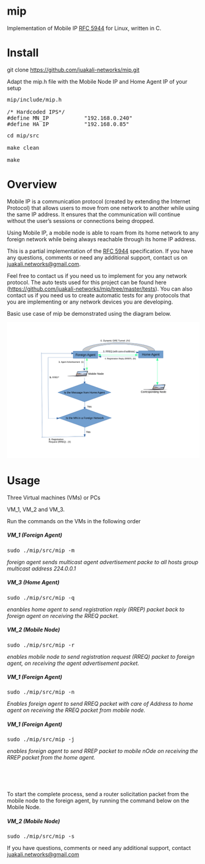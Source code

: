 # mip

Implementation of Mobile IP [RFC 5944](https://datatracker.ietf.org/doc/html/rfc5944) for Linux, written in C.

# Install
git clone https://github.com/juakali-networks/mip.git

Adapt the mip.h file with the Mobile Node IP and Home Agent IP of your setup

<pre>mip/include/mip.h
  
/* Hardcoded IPS*/
#define MN_IP           "192.168.0.240"  
#define HA_IP           "192.168.0.85"
</pre>

<pre>cd mip/src

make clean

make</pre>

# Overview
Mobile IP is a communication protocol (created by extending the Internet Protocol) that allows users to move from one network to another while using the same IP address. It ensures that the communication will continue without the user’s sessions or connections being dropped. 

Using Mobile IP, a mobile node is able to roam from its home network to any foreign network while being always reachable through its home IP address.


This is a partial implementation of the [RFC 5944](https://datatracker.ietf.org/doc/html/rfc5944) specification. If you have any questions, comments or need any additional support, contact us on juakali.networks@gmail.com. 

Feel free to contact us if you need us to implement for you any network protocol. The auto tests used for this project can be found here (https://github.com/juakali-networks/mip/tree/master/tests). You can also contact us if you need us to create automatic tests for any protocols that you are implementing or any network devices you are developing. 


Basic use case of mip be demonstrated using the diagram below.

![Basic use case](https://github.com/juakali-networks/mip/blob/master/doc/drawing.png)


# Usage
Three Virtual machines (VMs) or PCs

VM_1, VM_2 and VM_3.

Run the commands on the VMs in the following order

**<h5>VM_1 (Foreign Agent)</h5>**

<pre>sudo ./mip/src/mip -m</pre>
*foreign agent sends multicast agent advertisement packe to all hosts group multicast address 224.0.0.1*


**<h5>VM_3 (Home Agent)</h5>**

<pre>sudo ./mip/src/mip -q </pre>

*enanbles home agent to send registration reply (RREP) packet back to foreign agent on receiving the RREQ packet.*

**<h5>VM_2 (Mobile Node)</h5>**

<pre>sudo ./mip/src/mip -r </pre>

*enables mobile node to send registration request (RREQ) packet to foreign agent, on receiving the agent advertisement packet.*

**<h5>VM_1 (Foreign Agent)</h5>**

<pre>sudo ./mip/src/mip -n </pre>

*Enables foreign agent to send RREQ packet with care of Address to home agent on receiving the RREQ packet from mobile node.*


**<h5>VM_1 (Foreign Agent)</h5>**

<pre>sudo ./mip/src/mip -j </pre>

*enables foreign agent to send RREP packet to mobile nOde on receiving the RREP packet from the home agent.*


<br>
<br>
<br>



To start the complete process, send a router solicitation packet from the mobile node to the foreign agent, by running the command below on the Mobile Node.

**<h5>VM_2 (Mobile Node)</h5>**

<pre>sudo ./mip/src/mip -s </pre>


If you have questions, comments or need any additional support, contact juakali.networks@gmail.com


